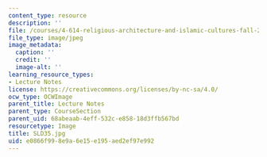 ```yaml
---
content_type: resource
description: ''
file: /courses/4-614-religious-architecture-and-islamic-cultures-fall-2002/e0866f998e9a6e15e195aed2ef97e992_SLD35.jpg
file_type: image/jpeg
image_metadata:
  caption: ''
  credit: ''
  image-alt: ''
learning_resource_types:
- Lecture Notes
license: https://creativecommons.org/licenses/by-nc-sa/4.0/
ocw_type: OCWImage
parent_title: Lecture Notes
parent_type: CourseSection
parent_uid: 68abeaab-4eff-532c-e858-18d3ffb567bd
resourcetype: Image
title: SLD35.jpg
uid: e0866f99-8e9a-6e15-e195-aed2ef97e992
---
```


